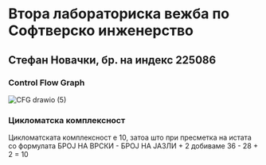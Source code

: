 # Втора лабораториска вежба по Софтверско инженерство

## Стефан Новачки, бр. на индекс 225086

### Control Flow Graph

![CFG drawio (5)](https://github.com/stefan-novachki/SI_2024_lab2_225086/assets/51519497/9bc0ccc0-db86-4262-9017-41e698caa82c)

### Цикломатска комплексност 

Цикломатската комплексност е 10, затоа што при пресметка на истата со формулата БРОЈ НА ВРСКИ - БРОЈ НА ЈАЗЛИ + 2 добиваме 36 - 28 + 2 = 10
